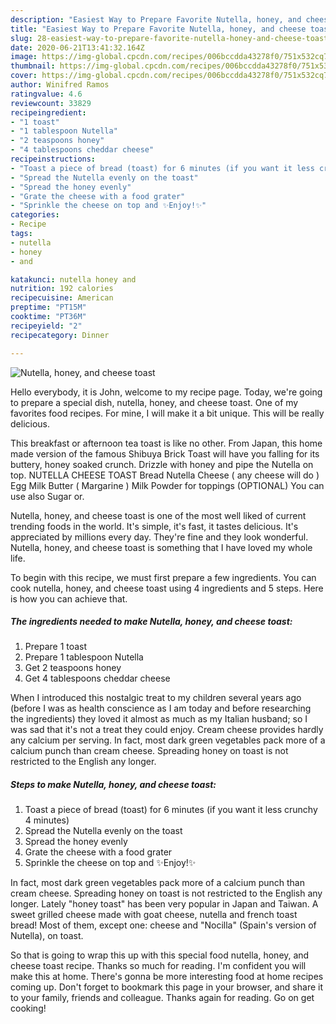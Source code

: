 ```yaml
---
description: "Easiest Way to Prepare Favorite Nutella, honey, and cheese toast"
title: "Easiest Way to Prepare Favorite Nutella, honey, and cheese toast"
slug: 28-easiest-way-to-prepare-favorite-nutella-honey-and-cheese-toast
date: 2020-06-21T13:41:32.164Z
image: https://img-global.cpcdn.com/recipes/006bccdda43278f0/751x532cq70/nutella-honey-and-cheese-toast-recipe-main-photo.jpg
thumbnail: https://img-global.cpcdn.com/recipes/006bccdda43278f0/751x532cq70/nutella-honey-and-cheese-toast-recipe-main-photo.jpg
cover: https://img-global.cpcdn.com/recipes/006bccdda43278f0/751x532cq70/nutella-honey-and-cheese-toast-recipe-main-photo.jpg
author: Winifred Ramos
ratingvalue: 4.6
reviewcount: 33829
recipeingredient:
- "1 toast"
- "1 tablespoon Nutella"
- "2 teaspoons honey"
- "4 tablespoons cheddar cheese"
recipeinstructions:
- "Toast a piece of bread (toast) for 6 minutes (if you want it less crunchy 4 minutes)"
- "Spread the Nutella evenly on the toast"
- "Spread the honey evenly"
- "Grate the cheese with a food grater"
- "Sprinkle the cheese on top and ✨Enjoy!✨"
categories:
- Recipe
tags:
- nutella
- honey
- and

katakunci: nutella honey and 
nutrition: 192 calories
recipecuisine: American
preptime: "PT15M"
cooktime: "PT36M"
recipeyield: "2"
recipecategory: Dinner

---
```



![Nutella, honey, and cheese toast](https://img-global.cpcdn.com/recipes/006bccdda43278f0/751x532cq70/nutella-honey-and-cheese-toast-recipe-main-photo.jpg)

Hello everybody, it is John, welcome to my recipe page. Today, we're going to prepare a special dish, nutella, honey, and cheese toast. One of my favorites food recipes. For mine, I will make it a bit unique. This will be really delicious.

This breakfast or afternoon tea toast is like no other. From Japan, this home made version of the famous Shibuya Brick Toast will have you falling for its buttery, honey soaked crunch. Drizzle with honey and pipe the Nutella on top. NUTELLA CHEESE TOAST Bread Nutella Cheese ( any cheese will do ) Egg Milk Butter ( Margarine ) Milk Powder for toppings (OPTIONAL) You can use also Sugar or.

Nutella, honey, and cheese toast is one of the most well liked of current trending foods in the world. It's simple, it's fast, it tastes delicious. It's appreciated by millions every day. They're fine and they look wonderful. Nutella, honey, and cheese toast is something that I have loved my whole life.


To begin with this recipe, we must first prepare a few ingredients. You can cook nutella, honey, and cheese toast using 4 ingredients and 5 steps. Here is how you can achieve that.

<!--inarticleads1-->

##### The ingredients needed to make Nutella, honey, and cheese toast:

1. Prepare 1 toast
1. Prepare 1 tablespoon Nutella
1. Get 2 teaspoons honey
1. Get 4 tablespoons cheddar cheese


When I introduced this nostalgic treat to my children several years ago (before I was as health conscience as I am today and before researching the ingredients) they loved it almost as much as my Italian husband; so I was sad that it&#39;s not a treat they could enjoy. Cream cheese provides hardly any calcium per serving. In fact, most dark green vegetables pack more of a calcium punch than cream cheese. Spreading honey on toast is not restricted to the English any longer. 

<!--inarticleads2-->

##### Steps to make Nutella, honey, and cheese toast:

1. Toast a piece of bread (toast) for 6 minutes (if you want it less crunchy 4 minutes)
1. Spread the Nutella evenly on the toast
1. Spread the honey evenly
1. Grate the cheese with a food grater
1. Sprinkle the cheese on top and ✨Enjoy!✨


In fact, most dark green vegetables pack more of a calcium punch than cream cheese. Spreading honey on toast is not restricted to the English any longer. Lately &#34;honey toast&#34; has been very popular in Japan and Taiwan. A sweet grilled cheese made with goat cheese, nutella and french toast bread! Most of them, except one: cheese and &#34;Nocilla&#34; (Spain&#39;s version of Nutella), on toast. 

So that is going to wrap this up with this special food nutella, honey, and cheese toast recipe. Thanks so much for reading. I'm confident you will make this at home. There's gonna be more interesting food at home recipes coming up. Don't forget to bookmark this page in your browser, and share it to your family, friends and colleague. Thanks again for reading. Go on get cooking!
